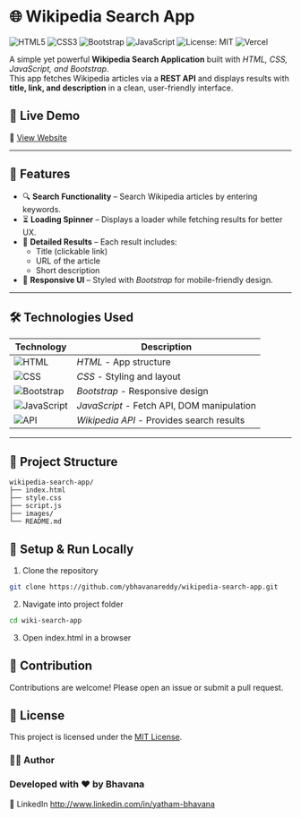 # 🌐 Wikipedia Search App  

![HTML5](https://img.shields.io/badge/HTML5-E34F26?style=flat-square&logo=html5&logoColor=white)
![CSS3](https://img.shields.io/badge/CSS3-1572B6?style=flat-square&logo=css3&logoColor=white)
![Bootstrap](https://img.shields.io/badge/Bootstrap-7952B3?style=flat-square&logo=bootstrap&logoColor=white)
![JavaScript](https://img.shields.io/badge/JavaScript-F7DF1E?style=flat-square&logo=javascript&logoColor=black)
![License: MIT](https://img.shields.io/badge/License-MIT-yellow.svg)
![Vercel](https://img.shields.io/badge/Deployed%20on-Vercel-blue)



A simple yet powerful **Wikipedia Search Application** built with *HTML, CSS, JavaScript, and Bootstrap*.  
This app fetches Wikipedia articles via a **REST API** and displays results with **title, link, and description** in a clean, user-friendly interface.  

## 🚀 Live Demo
🔗 [View Website](https://wikipedia-search-app-six.vercel.app/)  

---

## 🚀 Features  
- 🔍 **Search Functionality** – Search Wikipedia articles by entering keywords.  
- ⏳ **Loading Spinner** – Displays a loader while fetching results for better UX.  
- 📑 **Detailed Results** – Each result includes:
  - Title (clickable link)  
  - URL of the article  
  - Short description  
- 🎨 **Responsive UI** – Styled with *Bootstrap* for mobile-friendly design.  

---

## 🛠 Technologies Used  

| Technology | Description |
|------------|------------|
| ![HTML](https://img.shields.io/badge/-HTML5-orange?logo=html5&logoColor=white&style=flat) | *HTML* - App structure |
| ![CSS](https://img.shields.io/badge/-CSS3-blue?logo=css3&logoColor=white&style=flat) | *CSS* - Styling and layout |
| ![Bootstrap](https://img.shields.io/badge/-Bootstrap-purple?logo=bootstrap&logoColor=white&style=flat) | *Bootstrap* - Responsive design |
| ![JavaScript](https://img.shields.io/badge/-JavaScript-yellow?logo=javascript&logoColor=white&style=flat) | *JavaScript* - Fetch API, DOM manipulation |
| ![API](https://img.shields.io/badge/-Wikipedia%20API-green?logo=wikipedia&logoColor=white&style=flat) | *Wikipedia API* - Provides search results |

---


## 📂 Project Structure
```plaintext
wikipedia-search-app/
├── index.html
├── style.css
├── script.js
├── images/
└── README.md
```

## 🔧 Setup & Run Locally  


1.  Clone the repository
```bash
git clone https://github.com/ybhavanareddy/wikipedia-search-app.git
```

2.  Navigate into project folder
```bash
cd wiki-search-app
```

3. Open index.html in a browser 


## 🤝 Contribution
Contributions are welcome! Please open an issue or submit a pull request.


## 📜 License
This project is licensed under the [MIT License](LICENSE).


### 👩‍💻 Author

### Developed with ❤️ by Bhavana
🔗 LinkedIn
 http://www.linkedin.com/in/yatham-bhavana 
